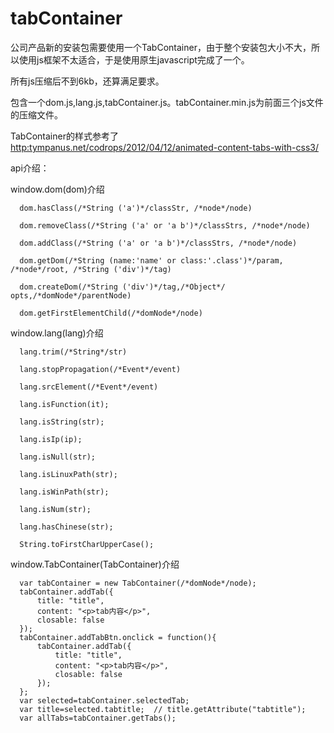 tabContainer
============  

公司产品新的安装包需要使用一个TabContainer，由于整个安装包大小不大，所以使用js框架不太适合，于是使用原生javascript完成了一个。  

所有js压缩后不到6kb，还算满足要求。  

包含一个dom.js,lang.js,tabContainer.js。tabContainer.min.js为前面三个js文件的压缩文件。   

TabContainer的样式参考了[http:tympanus.net/codrops/2012/04/12/animated-content-tabs-with-css3/](http:tympanus.net/codrops/2012/04/12/animated-content-tabs-with-css3/)    

api介绍：  

 window.dom(dom)介绍    

      dom.hasClass(/*String ('a')*/classStr, /*node*/node)  
  
      dom.removeClass(/*String ('a' or 'a b')*/classStrs, /*node*/node)  
  
      dom.addClass(/*String ('a' or 'a b')*/classStrs, /*node*/node)  
  
      dom.getDom(/*String (name:'name' or class:'.class')*/param, /*node*/root, /*String ('div')*/tag)  
    
      dom.createDom(/*String ('div')*/tag,/*Object*/ opts,/*domNode*/parentNode)  
        
      dom.getFirstElementChild(/*domNode*/node)  
  
 window.lang(lang)介绍   
 
      lang.trim(/*String*/str)  
    
      lang.stopPropagation(/*Event*/event)  
  
      lang.srcElement(/*Event*/event)  
  
      lang.isFunction(it);  
  
      lang.isString(str);  
  
      lang.isIp(ip);  
  
      lang.isNull(str);  
        
      lang.isLinuxPath(str);  
  
      lang.isWinPath(str);  
        
      lang.isNum(str);  
  
      lang.hasChinese(str);  
   
      String.toFirstCharUpperCase();    
  
 window.TabContainer(TabContainer)介绍  

      var tabContainer = new TabContainer(/*domNode*/node);  
      tabContainer.addTab({  
          title: "title",                 
          content: "<p>tab内容</p>",     
          closable: false                
      });  
      tabContainer.addTabBtn.onclick = function(){  
          tabContainer.addTab({  
              title: "title",  
              content: "<p>tab内容</p>",
              closable: false  
          });  
      };  
      var selected=tabContainer.selectedTab;  
      var title=selected.tabtitle;  // title.getAttribute("tabtitle");  
      var allTabs=tabContainer.getTabs();  
  
